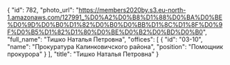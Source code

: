 {
    "id": 782,
    "photo_url": "https://members2020by.s3.eu-north-1.amazonaws.com/127991_%D0%A2%D0%B8%D1%88%D0%BA%D0%BE%D0%9D%D0%B0%D1%82%D0%B0%D0%BB%D1%8C%D1%8F%D0%9F%D0%B5%D1%82%D1%80%D0%BE%D0%B2%D0%BD%D0%B0",
    "full_name": "Тишко Наталья Петровна",
    "offices": [
        {
            "id": "03-10",
            "name": "Прокуратура Калинковичского района",
            "position": "Помощник прокурора"
        }
    ],
    "title": "Тишко Наталья Петровна"
}
